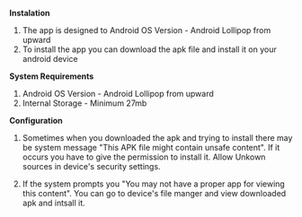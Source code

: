 **Instalation**
1) The app is designed to  Android OS Version - Android Lollipop from upward
2) To install the app you can download the apk file and install it on your android device

**System Requirements**
1) Android OS Version - Android Lollipop from upward
2) Internal Storage - Minimum 27mb

**Configuration**
1) Sometimes when you downloaded the apk and trying to install there may be system message "This APK file might contain unsafe content". If it occurs you have to give the permission to install it. Allow Unkown sources in device's security settings.

2) If the system prompts you "You may not have a proper app for viewing this content". You can go to device's file manger and view downloaded apk and intsall it.

